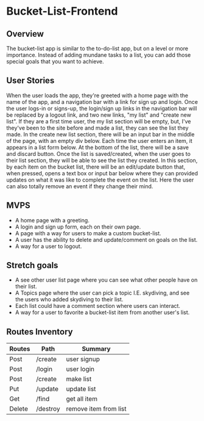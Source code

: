 # Bucket-List-Frontend


## Overview
The bucket-list app is similar to the to-do-list app, but on a level or more importance. Instead of adding mundane tasks to a list, you can add
those special goals that you want to achieve.

## User Stories
When the user loads the app, they're greeted with a home page with the name of the app, and a navigation bar with a link for sign up and login.
Once the user logs-in or signs-up, the login/sign up links in the navigation bar will be replaced by a logout link, and two new links, "my list" and
"create new list". If they are a first time user, the my list section will be empty, but, I've they've been to the site before and made a list,
they can see the list they made. In the create new list section, there will be an input bar in the middle of the page, with an empty div below.
Each time the user enters an item, it appears in a list form below. At the bottom of the list, there will be a save and discard button.
Once the list is saved/created, when the user goes to their list section, they will be able to see the list they created. In this section,
by each item on the bucket list, there will be an edit/update button that, when pressed, opens a text box or input bar below where they can
provided updates on what it was like to complete the event on the list. Here the user can also totally remove an event if they change their mind.

## MVPS
* A home page with a greeting.
* A login and sign up form, each on their own page.
* A page with a way for users to make a custom bucket-list.
* A user has the ability to delete and update/comment on goals on the list.
* A way for a user to logout.

## Stretch goals

* A see other user list page where you can see what other people have on their list.
* A Topics page where the user can pick a topic I.E. skydiving, and see the users who added skydiving to their list.
* Each list could have a comment section where users can interact.
* A way for a user to favorite a bucket-list item from another user's list.

## Routes Inventory

| Routes      | Path      | Summary              |
| ------------|-----------|--------------------- |
| Post        | /create   | user signup          |
| Post        | /login    | user login           |
| Post        | /create   | make list            |
| Put         | /update   | update list          |
| Get         | /find     |get all item          |
| Delete      | /destroy  | remove item from list|